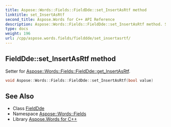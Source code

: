 ```yaml
---
title: Aspose::Words::Fields::FieldDde::set_InsertAsRtf method
linktitle: set_InsertAsRtf
second_title: Aspose.Words for C++ API Reference
description: Aspose::Words::Fields::FieldDde::set_InsertAsRtf method. Setter for Aspose::Words::Fields::FieldDde::get_InsertAsRtf in C++.
type: docs
weight: 196
url: /cpp/aspose.words.fields/fielddde/set_insertasrtf/
---
```

## FieldDde::set_InsertAsRtf method


Setter for [Aspose::Words::Fields::FieldDde::get_InsertAsRtf](../get_insertasrtf/).

```cpp
void Aspose::Words::Fields::FieldDde::set_InsertAsRtf(bool value)
```

## See Also

* Class [FieldDde](../)
* Namespace [Aspose::Words::Fields](../../)
* Library [Aspose.Words for C++](../../../)
